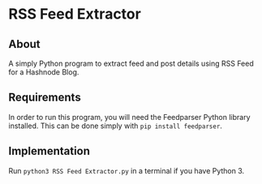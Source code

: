 # RSS Feed Extractor

## About

A simply Python program to extract feed and post details using RSS Feed for a Hashnode Blog.

## Requirements

In order to run this program, you will need the Feedparser Python library installed. This can be done simply with `pip install feedparser`.

## Implementation

Run `python3 RSS Feed Extractor.py` in a terminal if you have Python 3.
